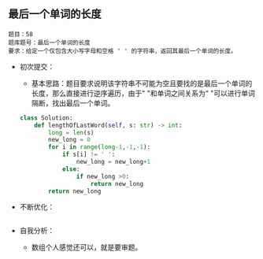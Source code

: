 ## 最后一个单词的长度

```
题目：58
题库题号：最后一个单词的长度
要求：给定一个仅包含大小写字母和空格 ' ' 的字符串，返回其最后一个单词的长度。
```

- 初次提交：

  - 基本思路：题目要求说明该字符串不可能为空且要找的是最后一个单词的长度，那么直接进行逆序遍历，由于" "和单词之间关系为“ "可以进行单词隔断，找出最后一个单词。

  ```python
  class Solution:
      def lengthOfLastWord(self, s: str) -> int:
          long = len(s)
          new_long = 0
          for i in range(long-1,-1,-1):
              if s[i] != ' ':
                  new_long = new_long+1
              else:
                  if new_long >0:
                      return new_long
          return new_long
  ```

- 不断优化：

  ```
  
  ```

- 自我分析：

  - 数组个人感觉还可以，就是要审题。
